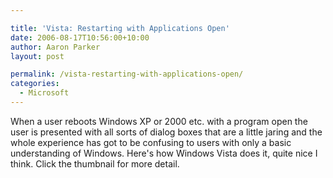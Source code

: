 ```yaml
---

title: 'Vista: Restarting with Applications Open'
date: 2006-08-17T10:56:00+10:00
author: Aaron Parker
layout: post

permalink: /vista-restarting-with-applications-open/
categories:
  - Microsoft
---
```

When a user reboots Windows XP or 2000 etc. with a program open the user is presented with all sorts of dialog boxes that are a little jaring and the whole experience has got to be confusing to users with only a basic understanding of Windows. Here's how Windows Vista does it, quite nice I think. Click the thumbnail for more detail.  
